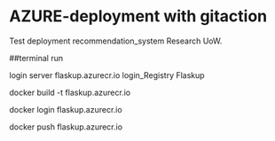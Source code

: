 # AZURE-deployment with gitaction

Test deployment recommendation_system Research UoW.

##terminal run

login server flaskup.azurecr.io
login_Registry Flaskup

docker build -t flaskup.azurecr.io

docker login flaskup.azurecr.io

docker push flaskup.azurecr.io

